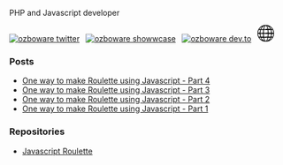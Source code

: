 PHP and Javascript developer

<a href="https://twitter.com/ozboware"><img src="https://cdn.worldvectorlogo.com/logos/twitter-6.svg" title="Twitter" alt="ozboware twitter" width="40"/></a>
&ensp;<a href="https://www.showwcase.com/ozboware"><img src="https://www.showwcase.com/favicon.png" title="Showwcase" alt="ozboware showwcase" width="30"/></a>
&ensp;<a href="https://dev.to/ozboware"><img src="https://cdn.worldvectorlogo.com/logos/devto.svg" title="DEV" alt="ozboware dev.to" width="30"/></a>
&ensp;<a href="https://ozboware.co.uk">![website link](ww.png)</a>
<br>

### Posts
- [One way to make Roulette using Javascript - Part 4](https://ozboware.co.uk/one-way-to-make-roulette-using-javascript-part-4)
- [One way to make Roulette using Javascript - Part 3](https://ozboware.co.uk/one-way-to-make-roulette-using-javascript-part-3)
- [One way to make Roulette using Javascript - Part 2](https://ozboware.co.uk/one-way-to-make-roulette-using-javascript-part-2)
- [One way to make Roulette using Javascript - Part 1](https://ozboware.co.uk/one-way-to-make-roulette-using-javascript-part-1)

### Repositories
- [Javascript Roulette](https://github.com/ozboware/javascript-roulette)

